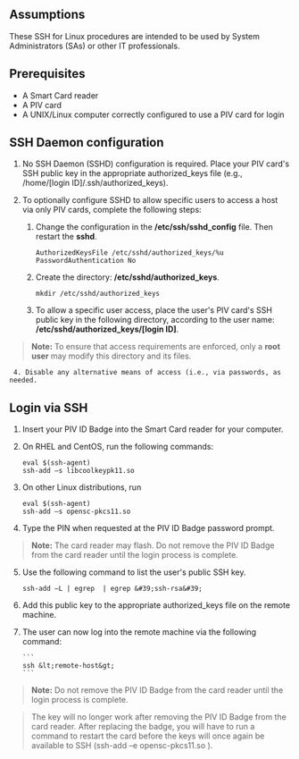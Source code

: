 
## Assumptions

These SSH for Linux procedures are intended to be used by System Administrators (SAs) or other IT professionals. 

## Prerequisites

  * A Smart Card reader
  * A PIV card
  * A UNIX/Linux computer correctly configured to use a PIV card for login

## SSH Daemon configuration

  1. No SSH Daemon (SSHD) configuration is required. Place your PIV card's SSH public key in the appropriate authorized_keys file (e.g., /home/[login ID]/.ssh/authorized_keys).

  2. To optionally configure SSHD to allow specific users to access a host via only PIV cards, complete the following steps:

     1. Change the configuration in the **/etc/ssh/sshd_config** file. Then restart the **sshd**.

        ```
		AuthorizedKeysFile /etc/sshd/authorized_keys/%u
		PasswordAuthentication No
        ```

     2. Create the directory: **/etc/sshd/authorized_keys**.

        ```
		mkdir /etc/sshd/authorized_keys
        ```

     3. To allow a specific user access, place the user&#39;s PIV card's SSH public key in the following directory, according to the user name: **/etc/sshd/authorized_keys/[login ID]**. 

  > **Note:** To ensure that access requirements are enforced, only a **root user** may modify this directory and its files. 

     4. Disable any alternative means of access (i.e., via passwords, as needed.

## Login via SSH

  1. Insert your PIV ID Badge into the Smart Card reader for your computer.
  2. On RHEL and CentOS, run the following commands:
  
        ```
		eval $(ssh-agent)
		ssh-add –s libcoolkeypk11.so
        ```

  3. On other Linux distributions, run

        ```
		eval $(ssh-agent)
		ssh-add –s opensc-pkcs11.so

        ```
  4. Type the PIN when requested at the PIV ID Badge password prompt. 
  
  > **Note:**  The card reader may flash. Do not remove the PIV ID Badge from the card reader until the login process is complete.

  5. Use the following command to list the user&#39;s public SSH key.
  
        ```
		ssh-add –L | egrep  | egrep &#39;ssh-rsa&#39;
        ```

 6. Add this public key to the appropriate authorized_keys file on the remote machine.
 7. The user can now log into the remote machine via the following command:
 
        ```
		ssh &lt;remote-host&gt;
        ```

  > **Note:**  Do not remove the PIV ID Badge from the card reader until the login process is complete.

  > The key will no longer work after removing the PIV ID Badge from the card reader. After replacing the badge, you will have to run a command to restart the card before the keys will once again be available to SSH (ssh-add –e opensc-pkcs11.so ).
